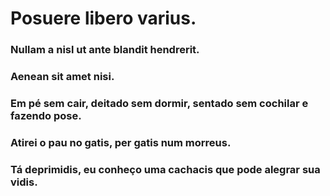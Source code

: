 # Posuere libero varius. 
### Nullam a nisl ut ante blandit hendrerit. 
### Aenean sit amet nisi.
### Em pé sem cair, deitado sem dormir, sentado sem cochilar e fazendo pose.
### Atirei o pau no gatis, per gatis num morreus.
### Tá deprimidis, eu conheço uma cachacis que pode alegrar sua vidis.